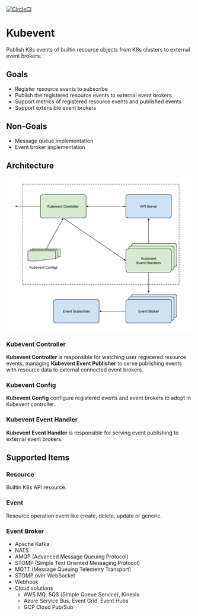 [![CircleCI](https://circleci.com/gh/innobead/kubevent.svg?style=svg)](https://circleci.com/gh/innobead/kubevent)

# Kubevent

Publish K8s events of builtin resource objects from K8s clusters to external event brokers.

## Goals

- Register resource events to subscribe
- Publish the registered resource events to external event brokers
- Support metrics of registered resource events and published events
- Support extensible event brokers

## Non-Goals
- Message queue implementation
- Event broker implementation


## Architecture

![Architecture](docs/arch.png)

### Kubevent Controller

**Kubevent Controller** is responsible for watching user registered resource events, managing **Kubevent Event Publisher** to serve publishing events with resource data to external connected event brokers.

### Kubevent Config

**Kubevent Config** configure registered events and event brokers to adopt in Kubevent controller.

### Kubevent Event Handler

**Kubevent Event Handler** is responsible for serving event publishing to external event brokers.


## Supported Items

### Resource
Builtin K8s API resource.

### Event

Resource operation event like create, delete, update or generic.

### Event Broker

- Apache Kafka
- NATS
- AMQP (Advanced Message Queuing Protocol)
- STOMP (Simple Text Oriented Messaging Protocol)
- MQTT (Message Queuing Telemetry Transport)
- STOMP over WebSocket 
- Webhook
- Cloud solutions
  - AWS MQ, SQS (SImple Queue Service), Kinesis
  - Azure Service Bus, Event Grid, Event Hubs
  - GCP Cloud Pub/Sub
